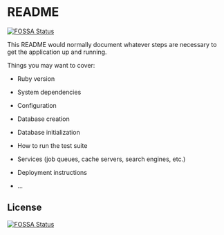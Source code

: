 # README
[![FOSSA Status](https://app.fossa.com/api/projects/git%2Bgithub.com%2FMonkeySpheres%2Fmonkeys.svg?type=shield)](https://app.fossa.com/projects/git%2Bgithub.com%2FMonkeySpheres%2Fmonkeys?ref=badge_shield)


This README would normally document whatever steps are necessary to get the
application up and running.

Things you may want to cover:

* Ruby version

* System dependencies

* Configuration

* Database creation

* Database initialization

* How to run the test suite

* Services (job queues, cache servers, search engines, etc.)

* Deployment instructions

* ...


## License
[![FOSSA Status](https://app.fossa.com/api/projects/git%2Bgithub.com%2FMonkeySpheres%2Fmonkeys.svg?type=large)](https://app.fossa.com/projects/git%2Bgithub.com%2FMonkeySpheres%2Fmonkeys?ref=badge_large)